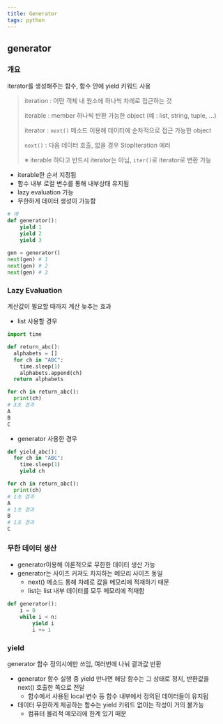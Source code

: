 ```yaml
---
title: Generator
tags: python
---
```


## generator

### 개요

iterator를 생성해주는 함수, 함수 안에 yield 키워드 사용

> iteration : 어떤 객체 내 원소에 하나씩 차례로 접근하는 것
>
> iterable : member 하나씩 반환 가능한 object (예 : list, string, tuple, ...)
>
> iterator : `next()` 메소드 이용해 데이터에 순차적으로 접근 가능한 object
>
> `next()` : 다음 데이터 호출, 없을 경우 StopIteration 에러
>
> ※ iterable 하다고 반드시 iterator는 아님, `iter()`로 iterator로 변환 가능

- iterable한 순서 지정됨
- 함수 내부 로컬 변수를 통해 내부상태 유지됨
- lazy evaluation 가능
- 무한하게 데이터 생성이 가능함

```python
# 예
def generator():
    yield 1
    yield 2
    yield 3
    
gen = generator()
next(gen) # 1 
next(gen) # 2
next(gen) # 3
```



### Lazy Evaluation

계산값이 필요할 때까지 계산 늦추는 효과

- list 사용할 경우

```python
import time

def return_abc():
  alphabets = []
  for ch in "ABC":
    time.sleep(1)
    alphabets.append(ch)
  return alphabets

for ch in return_abc():
  print(ch)
# 3초 경과
A
B
C
```

- generator 사용한 경우

```python
def yield_abc():
  for ch in "ABC":
    time.sleep(1)
    yield ch

for ch in return_abc():
  print(ch)
# 1초 경과
A
# 1초 경과
B
# 1초 경과
C
```

### 무한 데이터 생산

- generator이용해 이론적으로 무한한 데이터 생산 가능
- generator는 사이즈 커져도 차지하는 메모리 사이즈 동일
  - next() 메소드 통해 차례로 값을 메모리에 적재하기 때문
  - list는 list 내부 데이터를 모두 메모리에 적재함

```python
def generator():
    i = 0
    while i < n:
        yield i
        i += 1
```

### yield

generator 함수 정의시에만 쓰임, 여러번에 나눠 결과값 반환

- generator 함수 실행 중 yield 만나면 해당 함수는 그 상태로 정지, 반환값을 next() 호출한 쪽으로 전달
  - 함수에서 사용된 local 변수 등 함수 내부에서 정의된 데이터들이 유지됨
- 데이터 무한하게 제공하는 함수는 yield 키워드 없이는 작성이 거의 불가능
  - 컴퓨터 물리적 메모리에 한계 있기 때문